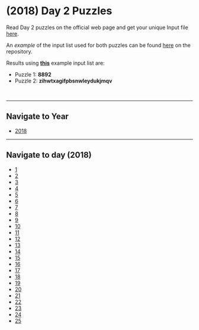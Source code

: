 # **(2018)** Day 2 Puzzles

 Read Day 2 puzzles on the official web page and get your unique Input file [here](https://adventofcode.com/2018/day/2).

 An *example* of the input list used for both puzzles can be found [here](input.txt) on the repository.

 Results using **[this](input.txt)** example input list are:

* Puzzle 1: **8892**
* Puzzle 2: **zihwtxagifpbsnwleydukjmqv**

<br>
<hr>

## Navigate to Year

* [2018](../../2018)

<hr>

## Navigate to day (2018)

* [1](../day_01)
* [2](../day_02)
* [3](../day_03)
* [4](../day_04)
* [5](../day_05)
* [6](../day_06)
* [7](../day_07)
* [8](../day_08)
* [9](../day_09)
* [10](../day_10)
* [11](../day_11)
* [12](../day_12)
* [13](../day_13)
* [14](../day_14)
* [15](../day_15)
* [16](../day_16)
* [17](../day_17)
* [18](../day_18)
* [19](../day_19)
* [20](../day_20)
* [21](../day_21)
* [22](../day_22)
* [23](../day_23)
* [24](../day_24)
* [25](../day_25)